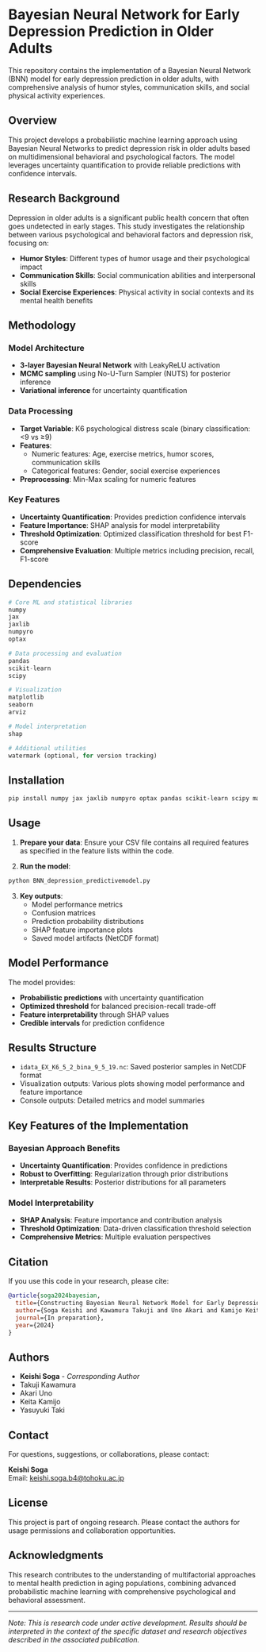 # Bayesian Neural Network for Early Depression Prediction in Older Adults

This repository contains the implementation of a Bayesian Neural Network (BNN) model for early depression prediction in older adults, with comprehensive analysis of humor styles, communication skills, and social physical activity experiences.

## Overview

This project develops a probabilistic machine learning approach using Bayesian Neural Networks to predict depression risk in older adults based on multidimensional behavioral and psychological factors. The model leverages uncertainty quantification to provide reliable predictions with confidence intervals.

## Research Background

Depression in older adults is a significant public health concern that often goes undetected in early stages. This study investigates the relationship between various psychological and behavioral factors and depression risk, focusing on:

- **Humor Styles**: Different types of humor usage and their psychological impact
- **Communication Skills**: Social communication abilities and interpersonal skills
- **Social Exercise Experiences**: Physical activity in social contexts and its mental health benefits

## Methodology

### Model Architecture
- **3-layer Bayesian Neural Network** with LeakyReLU activation
- **MCMC sampling** using No-U-Turn Sampler (NUTS) for posterior inference
- **Variational inference** for uncertainty quantification

### Data Processing
- **Target Variable**: K6 psychological distress scale (binary classification: <9 vs ≥9)
- **Features**: 
  - Numeric features: Age, exercise metrics, humor scores, communication skills
  - Categorical features: Gender, social exercise experiences
- **Preprocessing**: Min-Max scaling for numeric features

### Key Features
- **Uncertainty Quantification**: Provides prediction confidence intervals
- **Feature Importance**: SHAP analysis for model interpretability
- **Threshold Optimization**: Optimized classification threshold for best F1-score
- **Comprehensive Evaluation**: Multiple metrics including precision, recall, F1-score

## Dependencies

```python
# Core ML and statistical libraries
numpy
jax
jaxlib
numpyro
optax

# Data processing and evaluation
pandas
scikit-learn
scipy

# Visualization
matplotlib
seaborn
arviz

# Model interpretation
shap

# Additional utilities
watermark (optional, for version tracking)
```

## Installation

```bash
pip install numpy jax jaxlib numpyro optax pandas scikit-learn scipy matplotlib seaborn arviz shap
```

## Usage

1. **Prepare your data**: Ensure your CSV file contains all required features as specified in the feature lists within the code.

2. **Run the model**:
```bash
python BNN_depression_predictivemodel.py
```

3. **Key outputs**:
   - Model performance metrics
   - Confusion matrices
   - Prediction probability distributions
   - SHAP feature importance plots
   - Saved model artifacts (NetCDF format)

## Model Performance

The model provides:
- **Probabilistic predictions** with uncertainty quantification
- **Optimized threshold** for balanced precision-recall trade-off
- **Feature interpretability** through SHAP values
- **Credible intervals** for prediction confidence

## Results Structure

- `idata_EX_K6_5_2_bina_9_5_19.nc`: Saved posterior samples in NetCDF format
- Visualization outputs: Various plots showing model performance and feature importance
- Console outputs: Detailed metrics and model summaries

## Key Features of the Implementation

### Bayesian Approach Benefits
- **Uncertainty Quantification**: Provides confidence in predictions
- **Robust to Overfitting**: Regularization through prior distributions
- **Interpretable Results**: Posterior distributions for all parameters

### Model Interpretability
- **SHAP Analysis**: Feature importance and contribution analysis
- **Threshold Optimization**: Data-driven classification threshold selection
- **Comprehensive Metrics**: Multiple evaluation perspectives

## Citation

If you use this code in your research, please cite:

```bibtex
@article{soga2024bayesian,
  title={Constructing Bayesian Neural Network Model for Early Depression Prediction in Older Adults: Comprehensive Analysis of Humor Styles, Communication Skills, and Social Physical activity Experiences},
  author={Soga Keishi and Kawamura Takuji and Uno Akari and Kamijo Keita and Taki Yasuyuki},
  journal={In preparation},
  year={2024}
}
```

## Authors

- **Keishi Soga** - *Corresponding Author*
- Takuji Kawamura
- Akari Uno  
- Keita Kamijo
- Yasuyuki Taki

## Contact

For questions, suggestions, or collaborations, please contact:

**Keishi Soga**  
Email: keishi.soga.b4@tohoku.ac.jp

## License

This project is part of ongoing research. Please contact the authors for usage permissions and collaboration opportunities.

## Acknowledgments

This research contributes to the understanding of multifactorial approaches to mental health prediction in aging populations, combining advanced probabilistic machine learning with comprehensive psychological and behavioral assessment.

---

*Note: This is research code under active development. Results should be interpreted in the context of the specific dataset and research objectives described in the associated publication.*
